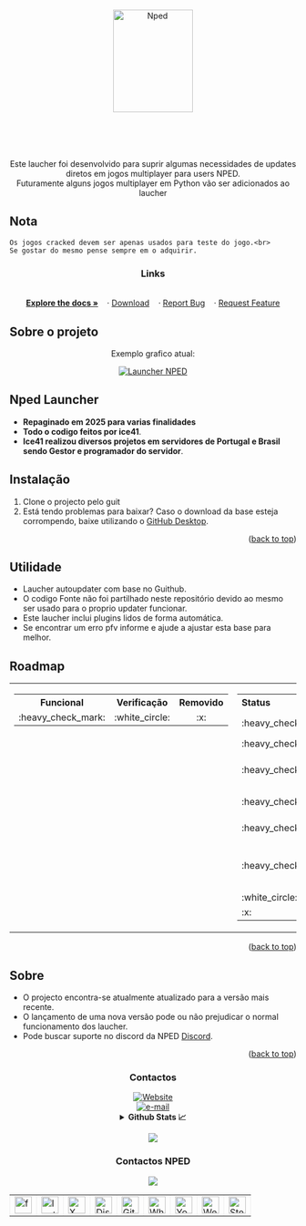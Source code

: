 <!-- Improved compatibility of back to top link: See: https://github.com/othneildrew/Best-README-Template/pull/73 -->
<a name="readme-top"></a>
<!--
*** Thanks for checking out the Best-README-Template. If you have a suggestion
*** that would make this better, please fork the repo and create a pull request
*** or simply open an issue with the tag "enhancement".
*** Don't forget to give the project a star!
*** Thanks again! Now go create something AMAZING! :D
-->



<!-- PROJECT SHIELDS -->
<!--
*** I'm using markdown "reference style" links for readability.
*** Reference links are enclosed in brackets [ ] instead of parentheses ( ).
*** See the bottom of this document for the declaration of the reference variables
*** for contributors-url, forks-url, etc. This is an optional, concise syntax you may use.
*** https://www.markdownguide.org/basic-syntax/#reference-style-links
-->


<!-- PROJECT LOGO -->
<br />
<div align="center">
  <a href="https://github.com/ice41/launcher">
   <img src="https://i.imgur.com/yn3xIOi.png" alt="Nped" width="140" height="180">
  </a>
<br />
<br />
<img src="https://github.com/ice41/launcher/total" alt=""/>
<img src="https://img.shields.io/github/languages/count/ice41/launcher" alt=""/>
<img src="https://img.shields.io/github/languages/top/ice41/launcher?color=yellow" alt=""/>
<img src="https://img.shields.io/bitbucket/issues/ice41/launcher" alt=""/>
<img src="https://img.shields.io/github/forks/ice41/launcher?style=social" alt=""/>
<img src="https://img.shields.io/github/stars/ice41/launcher?style=social" alt=""/>
</div>
  



<br />
<br />
 <p align="center">
Este laucher foi desenvolvido para suprir algumas necessidades de updates diretos em jogos multiplayer para users NPED.
<br />
Futuramente alguns jogos multiplayer em Python vão ser adicionados ao laucher
<br />
</p>
    
## Nota

    Os jogos cracked devem ser apenas usados para teste do jogo.<br>
    Se gostar do mesmo pense sempre em o adquirir.
<div align="center">
  <p align="center">
    <h3 align="center">Links </h3>
      <br />
      <a href="https://github.com/ice41/updater/wiki"><strong>Explore the docs »</strong></a>&nbsp;&nbsp;&nbsp;
      ·
      <a href="https://github.com/ice41/launcher/releases">Download</a>&nbsp;&nbsp;&nbsp;
      ·
      <a href="https://github.com/ice41/launcher/issues">Report Bug</a>&nbsp;&nbsp;&nbsp;
      ·
      <a href="https://github.com/ice41/launcher/issues">Request Feature</a>
  </p>
</div>

<!-- ABOUT THE PROJECT -->
##  Sobre o projeto

 <p align="center"> Exemplo grafico atual:</p>
 <div align="center">
  <a href="https://i.imgur.com/CD1YATP.png">
    <img src="https://i.imgur.com/CD1YATP.png" alt="Launcher NPED" title="Launcher NPED">
  </a>
</div>

##  Nped Launcher

- **Repaginado em 2025 para varias finalidades**
- **Todo o codigo feitos por ice41**.
- **Ice41 realizou diversos projetos em servidores de Portugal e Brasil sendo Gestor e programador do servidor**.

##  Instalação

1. Clone o projecto pelo guit
2. Está tendo problemas para baixar?
Caso o download da base esteja corrompendo, baixe utilizando o [GitHub Desktop](https://desktop.github.com).

<p align="right">(<a href="#readme-top">back to top</a>)</p>



<!-- USAGE EXAMPLES -->
##  Utilidade

- Laucher autoupdater com base no Guithub.
- O codigo Fonte não foi partilhado neste repositório devido ao mesmo ser usado para o proprio updater funcionar.
- Este laucher inclui plugins lidos de forma automática.
- Se encontrar um erro pfv informe e ajude a ajustar esta base para melhor.


<!-- ROADMAP -->
## Roadmap

<div align="center">
  <table style="width: 100%;">
    <tr>
      <td style="width: 50%; vertical-align: top;">
        <!-- Tabela da esquerda -->
        <table style="width: 100%; text-align: center;">
          <tr>
            <th>Funcional</th>
            <th>Verificação</th>
            <th>Removido</th>
          </tr>
          <tr>
            <td>:heavy_check_mark:</td>
            <td>:white_circle:</td>
            <td>:x:</td>
          </tr>
        </table>
      </td>
      <td style="width: 50%; vertical-align: top;">
        <!-- Tabela da direita -->
        <table style="width: 100%; text-align: left;">
          <tr>
            <th>Status</th>
            <th>Descrição</th>
          </tr>
          <tr>
            <td>:heavy_check_mark:</td>
            <td>Interface Gráfica</td>
          </tr>
          <tr>
            <td>:heavy_check_mark:</td>
            <td>Autoupdate</td>
          </tr>
          <tr>
            <td>:heavy_check_mark:</td>
            <td>Download de jogos Crackeds</td>
          </tr>
          <tr>
            <td>:heavy_check_mark:</td>
            <td>Criação de pastas</td>
          </tr>
          <tr>
            <td>:heavy_check_mark:</td>
            <td>Sistema de notícias</td>
          </tr>
          <tr>
            <td>:heavy_check_mark:</td>
            <td>Sistema de verificação de ficheiros</td>
          </tr>
          <tr>
            <td>:white_circle:</td>
            <td>Sistema ...</td>
          </tr>
          <tr>
            <td>:x:</td>
            <td>Sistema2 ...</td>
          </tr>
        </table>
      </td>
    </tr>
  </table>
</div>





<p align="right">(<a href="#readme-top">back to top</a>)</p>



<!-- CONTRIBUTING -->
## Sobre
- O projecto encontra-se atualmente atualizado para a versão mais recente.
- O lançamento de uma nova versão pode ou não prejudicar o normal funcionamento dos laucher.
- Pode buscar suporte no discord da NPED [Discord](https://discord.gg/CxTTt5F6Gj).

<p align="right">(<a href="#readme-top">back to top</a>)</p>



<!-- CONTACT -->

<h3 align="center"> Contactos </h3>

<div id="ice41" align="center">
    
  <a href="https://ice41.pt">
    <img alt="Website" src="https://img.shields.io/badge/website-ice41-yellow">
  </a>
  <br>
  <a href="mailto:ice41pt@gmail.com">
    <img alt="e-mail" src="https://img.shields.io/badge/Contacto_de_Email-2A3BE8">
  </a>
</div>

<details align="center">
  <summary><b>Github Stats 📈</b></summary>
  
![Anurag's GitHub stats](https://github-readme-stats.vercel.app/api?username=ice41&show_icons=true&theme=dark)&nbsp;&nbsp;&nbsp;<a href="https://git.io/streak-stats"><img src="https://streak-stats.demolab.com?user=ice41&theme=dark&hide_border=true&locale=pt_BR&date_format=j%20M%5B%20Y%5D" alt="GitHub Streak" /></a>

</details>
<p align="center">
  <a href="https://discord.com/users/261642084463804416/"><img src="https://discord.c99.nl/widget/theme-1/261642084463804416.png" /></a><br>
</p>




<h3 align="center"> Contactos NPED </h3>
<div id="nped" align="center">
  <a href="https://discord.gg/CxTTt5F6Gj"><img src="https://discord.com/api/guilds/1074111566217220176/widget.png?style=banner4"></a>
<br>
</div>

  <div align="center">
    <table border="-10" style="border-collapse: collapse; border: none;">
      <tr>
        <td><a href="https://www.facebook.com/nped.pt.official/"><img src="https://i.imgur.com/jrIFEX1.png" height="30" width="30" alt="facebook NPED" title="Facebook NPED"></a></td>
        <td><a href="https://www.instagram.com/nped.pt/"><img src="https://i.imgur.com/aNF8H7x.png" height="30" width="30" alt="Instagram NPED" title="Instagram NPED"></a></td>
        <td><a href="#"><img src="https://i.imgur.com/MPYqzXV.png" height="30" width="30" alt="X NPED" title="X NPED"></a></td>
        <td><a href="https://discord.gg/CxTTt5F6Gj"><img src="https://i.imgur.com/tn4xcXv.png" height="30" width="30" alt="Discord Nped" title="Discord Nped"></a></td>
        <td><a href="https://github.com/npedpt"><img src="https://i.imgur.com/tc6JSoR.png" height="30" width="30" alt="Github Nped" title="Github Nped"></a></td>
        <td><a href="https://whatsapp.com/channel/0029VaKsOhhKLaHjpiVDHY3q"><img src="https://i.imgur.com/Qx9VA8Y.png" height="30" width="30" alt="Whatsapp Group NPED" title="Whatsapp Group NPED"></a></td>
        <td><a href="#"><img src="https://i.imgur.com/l8vUn0y.png" height="30" width="30" alt="Youtube" title="Youtube NPED"></a></td>
        <td><a href="https://nped.pt"><img src="https://i.imgur.com/7AbqJU4.png" height="30" width="30" alt="WebPage NPED" title="WebPage NPED"></a></td>
        <td><a href="https://steamcommunity.com/groups/Nped"><img src="https://i.imgur.com/ztzOF0u.png" height="30" width="30" alt="Steam Group NPED" title="Steam Group NPED"></a></td>
      </tr>
    </table>
  </div>
